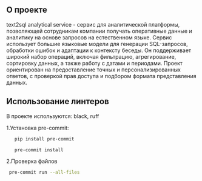 ## О проекте
text2sql analytical service - сервис для аналитической платформы, позволяющей сотрудникам компании получать оперативные данные и аналитику на основе запросов на естественном языке. Сервис использует большие языковые модели для генерации SQL-запросов, обработки ошибок и адаптации к контексту беседы. Он поддерживает широкий набор операций, включая фильтрацию, агрегирование, сортировку данных, а также работу с датами и периодами. Проект ориентирован на предоставление точных и персонализированных ответов, с проверкой прав доступа и подбором формата представления данных.

## Использование линтеров
В проекте используются: black, ruff

1.Установка pre-commit:
```bash
   pip install pre-commit
   ```
```bash
   pre-commit install
   ```
2.Проверка файлов
  ```bash
   pre-commit run --all-files
   ```